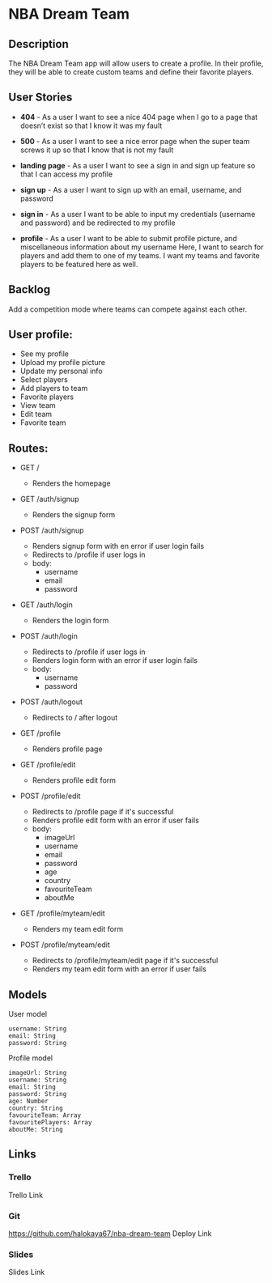 # NBA Dream Team

## Description 

The NBA Dream Team app will allow users to create a profile. In their profile, they will be able to create custom teams and define their favorite players.

## User Stories
- **404** - As a user I want to see a nice 404 page when I go to a page that doesn’t exist so that I know it was my fault

- **500** - As a user I want to see a nice error page when the super team screws it up so that I know that is not my fault

- **landing page** - As a user I want to see a sign in and sign up feature so that I can access my profile

- **sign up** - As a user I want to sign up with an email, username, and password

- **sign in** - As a user I want to be able to input my credentials (username and password) and be redirected to my profile

- **profile** - As a user I want to be able to submit profile picture, and miscellaneous information about my username
                Here, I want to search for players and add them to one of my teams. I want my teams and favorite players to be featured here as well.  


## Backlog

Add a competition mode where teams can compete against each other.

## User profile:

- See my profile
- Upload my profile picture
- Update my personal info
- Select players
- Add players to team
- Favorite players
- View team
- Edit team
- Favorite team


## Routes:
- GET / 
    - Renders the homepage

- GET /auth/signup 
    - Renders the signup form
    
- POST /auth/signup
    - Renders signup form with en error if user login fails
    - Redirects to /profile if user logs in
    - body:
        - username
        - email
        - password

- GET /auth/login
    - Renders the login form

- POST /auth/login
    - Redirects to /profile if user logs in 
    - Renders login form with an error if user login fails
    - body:
        - username
        - password

- POST /auth/logout
    - Redirects to / after logout

- GET /profile
    - Renders profile page

- GET /profile/edit
    - Renders profile edit form

- POST /profile/edit
    - Redirects to /profile page if it's successful
    - Renders profile edit form with an error if user fails
    - body:
        - imageUrl
        - username
        - email
        - password
        - age
        - country
        - favouriteTeam
        - aboutMe

- GET /profile/myteam/edit
    - Renders my team edit form

- POST /profile/myteam/edit
    - Redirects to /profile/myteam/edit page if it's successful
    - Renders my team edit form with an error if user fails

## Models

User model
```
username: String
email: String
password: String
```

Profile model
```
imageUrl: String
username: String
email: String
password: String
age: Number
country: String
favouriteTeam: Array
favouritePlayers: Array
aboutMe: String
```

## Links

### Trello
Trello Link

### Git
https://github.com/halokaya67/nba-dream-team
Deploy Link

### Slides
Slides Link